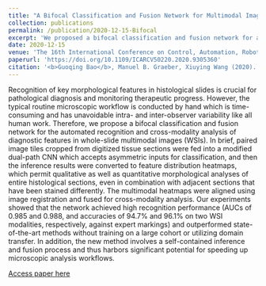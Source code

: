```yaml
---
title: "A Bifocal Classification and Fusion Network for Multimodal Image Analysis in Histopathology"
collection: publications
permalink: /publication/2020-12-15-Bifocal
excerpt: 'We proposed a bifocal classification and fusion network for analysis of pathology images'
date: 2020-12-15
venue: 'The 16th International Conference on Control, Automation, Robotics and Vision'
paperurl: 'https://doi.org/10.1109/ICARCV50220.2020.9305360'
citation: '<b>Guoqing Bao</b>, Manuel B. Graeber, Xiuying Wang (2020). &quot;A Bifocal Classification and Fusion Network for Multimodal Image Analysis in Histopathology&quot; <i>International Conference on Control, Automation, Robotics and Vision</i> pp. 747-752, doi: 10.1109/ICARCV50220.2020.9305360'
---
```


Recognition of key morphological features in histological slides is crucial for pathological diagnosis and monitoring therapeutic progress. However, the typical routine microscopic workflow is conducted by hand which is time-consuming and has unavoidable intra- and inter-observer variability like all human work. Therefore, we propose a bifocal classification and fusion network for the automated recognition and cross-modality analysis of diagnostic features in whole-slide multimodal images (WSIs). In brief, paired image tiles cropped from digitized tissue sections were fed into a modified dual-path CNN which accepts asymmetric inputs for classification, and then the inference results were converted to feature distribution heatmaps, which permit qualitative as well as quantitative morphological analyses of entire histological sections, even in combination with adjacent sections that have been stained differently. The multimodal heatmaps were aligned using image registration and fused for cross-modality analysis. Our experiments showed that the network achieved high recognition performance (AUCs of 0.985 and 0.988, and accuracies of 94.7% and 96.1% on two WSI modalities, respectively, against expert markings) and outperformed state-of-the-art methods without training on a large cohort or utilizing domain transfer. In addition, the new method involves a self-contained inference and fusion process and thus harbors significant potential for speeding up microscopic analysis workflows.

[Access paper here](https://doi.org/10.1109/ICARCV50220.2020.9305360)
